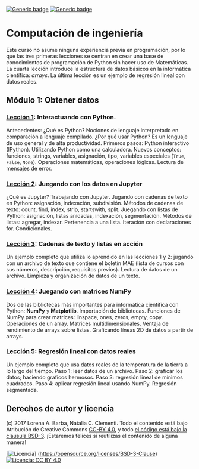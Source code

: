 [![Generic badge](https://img.shields.io/badge/<LANGUAGE>-<INGLES>-<GREEN>.svg)](https://github.com/engineersCode/EngComp1_offtheground/blob/master/README.md) 
[![Generic badge](https://img.shields.io/badge/<LANGUAGE>-<ESPAÑOL>-<GREEN>.svg)](https://github.com/engineersCode/EngComp1_offtheground/blob/translation_es/LEEME.md) 

# Computación de ingeniería

Este curso no asume ninguna experiencia previa en programación, por lo que las tres primeras lecciones se centran en crear una base de conocimientos de programación de Python sin hacer uso de Matemáticas. La cuarta lección introduce la estructura de datos básicos en la informática científica: _arrays_. La última lección es un ejemplo de regresión lineal con datos reales.

## Módulo 1: Obtener datos

### [Lección 1](https://github.com/engineersCode/EngComp1_offtheground/blob/translation_es/notebooks_es/1_Interactuando_con_Python.ipynb): Interactuando con Python.

Antecedentes: ¿Qué es Python? Nociones de lenguaje interpretado en comparación a lenguaje compilado. ¿Por qué usar Python? Es un lenguaje de uso general y de alta productividad.
Primeros pasos: Python interactivo (IPython).
Utilizando Python como una calculadora.
Nuevos conceptos: funciones, strings, variables, asignación, tipo, variables especiales (`True`,` False`, `None`).
Operaciones matemáticas, operaciones lógicas. Lectura de mensajes de error.

### [Lección 2](https://github.com/engineersCode/EngComp1_offtheground/blob/translation_es/notebooks_es/2_Strings_y_listas_en_Jupyter.ipynb): Juegando con los datos en Jupyter

¿Qué es Jupyter? Trabajando con Jupyter. Jugando con cadenas de texto en Python: asignación, indexación, subdivisión. Métodos de cadenas de texto: count, find, index, strip, startswith, split. Juegando con listas de Python: asignación, listas anidadas, indexación, segmentación. Métodos de listas: agregar, indexar. Pertenencia a una lista. Iteración con declaraciones for. Condicionales.

### [Lección 3](https://github.com/engineersCode/EngComp1_offtheground/blob/translation_es/notebooks_es/3_Ejemplo_con_MAEbulletin.ipynb): Cadenas de texto y listas en acción

Un ejemplo completo que utiliza lo aprendido en las lecciones 1 y 2: jugando con un archivo de texto que contiene el boletín MAE (lista de cursos con sus números, descripción, requisitos previos). Lectura de datos de un archivo. Limpieza y organización de datos de un texto.

### [Lección 4](https://github.com/engineersCode/EngComp1_offtheground/blob/translation_es/notebooks_es/4_NumPy_Arrays_y_Graficos.ipynb): Juegando con matrices NumPy

Dos de las bibliotecas más importantes para informática científica con Python: **NumPy** y **Matplotlib**. Importación de bibliotecas. Funciones de NumPy para crear matrices: linspace, ones, zeros, empty, copy. Operaciones de un array. Matrices multidimensionales. Ventaja de rendimiento de arrays sobre listas. Graficando líneas 2D de datos a partir de arrays.

### [Lección 5](https://github.com/engineersCode/EngComp1_offtheground/blob/translation_es/notebooks_es/5_Regresion_Lineal_con_datos_reales.ipynb): Regresión lineal con datos reales

Un ejemplo completo que usa datos reales de la temperatura de la tierra a lo largo del tiempo. Paso 1: leer datos de un archivo. Paso 2: graficar los datos; haciendo graficos hermosos. Paso 3: regresión lineal de mínimos cuadrados. Paso 4: aplicar regresión lineal usando NumPy. Regresión segmentada.

## Derechos de autor y licencia

(c) 2017 Lorena A. Barba, Natalia C. Clementi. Todo el contenido está bajo Atribución de Creative Commons [CC-BY 4.0](https://creativecommons.org/licenses/by/4.0/legalcode.txt), y todo [el código está bajo la cláusula BSD-3](https://github.com/engineersCode/EngComp/blob/master/LICENCE). ¡Estaremos felices si reutilizas el contenido de alguna manera!

[![Licencia](https://img.shields.io/badge/License-BSD%203--Clause-blue.svg)] (https://opensource.org/licenses/BSD-3-Clause) [![Licencia: CC BY 4.0](https://img.shields.io/badge/License-CC%20BY%204.0-lightgrey.svg)](https://creativecommons.org/licenses/by/4.0/)
